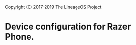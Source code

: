 Copyright (C) 2017-2019 The LineageOS Project

Device configuration for Razer Phone.
=====================================
